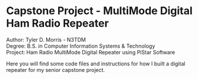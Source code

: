 # Capstone Project - MultiMode Digital Ham Radio Repeater
Author: Tyler D. Morris - N3TDM</br>
Degree: B.S. in Computer Information Systems & Technology</br>
Project: Ham Radio MultiMode Digital Repeater using PiStar Software

Here you will find some code files and instructions for how I built a digital repeater for my senior capstone project.
